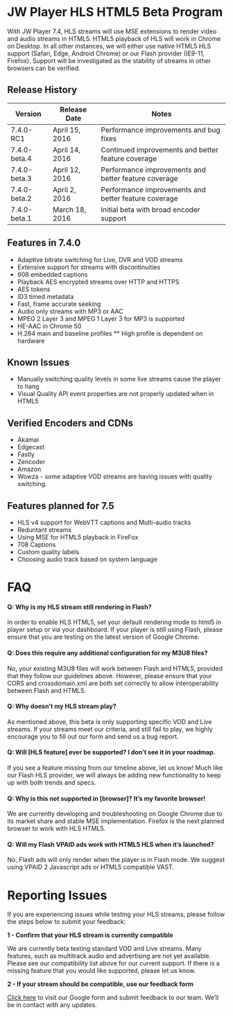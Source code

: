 # JW Player HLS HTML5 Beta Program
With JW Player 7.4, HLS streams will use MSE extensions to render video and audio streams in HTML5. HTML5 playback of HLS will work in Chrome on Desktop. In all other instances, we will either use native HTML5 HLS support (Safari, Edge, Android Chrome) or our Flash provider (IE9-11, Firefox). Support will be investigated as the stability of streams in other browsers can be verified.

## Release History
|Version           | Release Date   | Notes                  |
|----------------------------------|-----------------------------|-----------------------------------------------------|
|7.4.0-RC1     |April 15, 2016    |Performance improvements and bug fixes|
|7.4.0-beta.4     |April 14, 2016    |Continued improvements and better feature coverage|
|7.4.0-beta.3     |April 12, 2016    |Performance improvements and better feature coverage|
|7.4.0-beta.2     |April 2, 2016    |Performance improvements and better feature coverage|
|7.4.0-beta.1    | March 18, 2016         |Initial beta with broad encoder support                       |


## Features in 7.4.0
* Adaptive bitrate switching for Live, DVR and VOD streams
* Extensive support for streams with discontinuities
* 608 embedded captions
* Playback AES encrypted streams over HTTP and HTTPS
* AES tokens
* ID3 timed metadata
* Fast, frame accurate seeking
* Audio only streams with MP3 or AAC
* MPEG 2 Layer 3 and MPEG 1 Layer 3 for MP3 is supported
* HE-AAC in Chrome 50
* H.264 main and baseline profiles
** High profile is dependent on hardware

## Known Issues
* Manually switching quality levels in some live streams cause the player to hang
* Visual Quality API event properties are not properly updated when in HTML5

## Verified Encoders and CDNs
* Akamai
* Edgecast
* Fastly
* Zencoder
* Amazon
* Wowza - some adaptive VOD streams are having issues with quality switching.

## Features planned for 7.5
* HLS v4 support for WebVTT captions and Multi-audio tracks
* Reduntant streams
* Using MSE for HTML5 playback in FireFox
* 708 Captions
* Custom quality labels
* Choosing audio track based on system language

# FAQ
#### Q: Why is my HLS stream still rendering in Flash?

In order to enable HLS HTML5, set your default rendering mode to html5 in player setup or via your dashboard. If your player is still using Flash, please ensure that you are testing on the latest version of Google Chrome.

#### Q: Does this require any additional configuration for my M3U8 files?

No, your existing M3U8 files will work between Flash and HTML5, provided that they follow our guidelines above. However, please ensure that your CORS and crossdomain.xml are both set correctly to allow interoperability between Flash and HTML5.

#### Q: Why doesn’t my HLS stream play?
As mentioned above, this beta is only supporting specific VOD and Live streams. If your streams meet our criteria, and still fail to play, we highly encourage you to fill out our form and send us a bug report.

#### Q: Will [HLS feature] ever be supported? I don’t see it in your roadmap.
If you see a feature missing from our timeline above, let us know! Much like our Flash HLS provider, we will always be adding new functionality to keep up with both trends and specs.
#### Q: Why is this not supported in [browser]? It’s my favorite browser!
We are currently developing and troubleshooting on Google Chrome due to its market share and stable MSE implementation. Firefox is the next planned browser to work with HLS HTML5.
#### Q: Will my Flash VPAID ads work with HTML5 HLS when it’s launched?
No, Flash ads will only render when the player is in Flash mode. We suggest using VPAID 2 Javascript ads or HTML5 compatible VAST.

# Reporting Issues

If you are experiencing issues while testing your HLS streams, please follow the steps below to submit your feedback:

**1 - Confirm that your HLS stream is currently compatible**

We are currently beta testing standard VOD and Live streams. Many features, such as multitrack audio and advertising are not yet available. Please see our compatibility list above for our current support. If there is a missing feature that you would like supported, please let us know.

**2 - If your stream should be compatible, use our feedback form**

[Click here](https://docs.google.com/a/jwplayer.com/forms/d/15G39urrGd7QEQEbjfyRYeEM5-G31tFaRj0OARZfricA/viewform) to visit our Google form and submit feedback to our team. We’ll be in contact with any updates.


